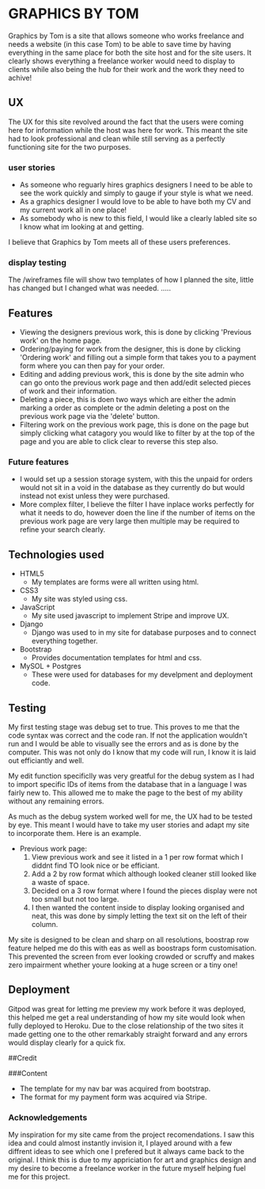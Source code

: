 # GRAPHICS BY TOM

Graphics by Tom is a site that allows someone who works freelance and needs a website (in this case Tom)
to be able to save time by having everything in the same place for both the site host and for the site users.
It clearly shows everything a freelance worker would need to display to clients while also being the hub for
their work and the work they need to achive!

## UX

The UX for this site revolved around the fact that the users were coming here for information while the host was
here for work. This meant the site had to look professional and clean while still serving as a perfectly functioning
site for the two purposes.

### user stories

- As someone who reguarly hires graphics designers I need to be able to see the work quickly and simply to gauge if your style is what we need.
- As a graphics designer I would love to be able to have both my CV and my current work all in one place!
- As somebody who is new to this field, I would like a clearly labled site so I know what im looking at and getting.

I believe that Graphics by Tom meets all of these users preferences.

### display testing

The /wireframes file will show two templates of how I planned the site, little has changed but I changed what was needed.
.....

## Features

- Viewing the designers previous work, this is done by clicking 'Previous work' on the home page.
- Ordering/paying for work from the designer, this is done by clicking 'Ordering work' and filling out a simple form that takes
you to a payment form where you can then pay for your order.
- Editing and adding previous work, this is done by the site admin who can go onto the previous work page and then add/edit
selected pieces of work and their information.
- Deleting a piece, this is doen two ways which are either the admin marking a order as complete or the admin deleting a post on the previous
work page via the 'delete' button.
- Filtering work on the previous work page, this is done on the page but simply clicking what catagory you would like to 
filter by at the top of the page and you are able to click clear to reverse this step also.

### Future features

- I would set up a session storage system, with this the unpaid for orders would not sit in a void in the database as they currently
do but would instead not exist unless they were purchased.
- More complex filter, I believe the filter I have inplace works perfectly for what it needs to do, however doen the line
if the number of items on the previous work page are very large then multiple may be required to refine your search clearly.

## Technologies used

- HTML5
    - My templates are forms were all written using html.
- CSS3
    - My site was styled using css.
- JavaScript
    - My site used javascript to implement Stripe and improve UX.
- Django 
    - Django was used to in my site for database purposes and to connect everything together.
- Bootstrap
    - Provides documentation templates for html and css.
- MySOL + Postgres
    - These were used for databases for my develpment and deployment code.


## Testing 

My first testing stage was debug set to true. This proves to me that the code syntax was correct and the code ran.
If not the application wouldn't run and I would be able to visually see the errors and as is done by the computer.
This was not only do I know that my code will run, I know it is laid out efficiantly and well.

My edit function specificlly was very greatful for the debug system as I had to import specific IDs of items from the
database that in a language I was fairly new to. This allowed me to make the page to the best of my ability without
any remaining errors.

As much as the debug system worked well for me, the UX had to be tested by eye. This meant I would have to take my user
stories and adapt my site to incorporate them. Here is an example.

- Previous work page:
    1. View previous work and see it listed in a 1 per row format which I diddnt find TO look nice or be efficiant.
    2. Add a 2 by row format which although looked cleaner still looked like a waste of space.
    3. Decided on a 3 row format where I found the pieces display were not too small but not too large.
    4. I then wanted the content inside to display looking organised and neat, this was done by simply letting the 
    text sit on the left of their column.

My site is designed to be clean and sharp on all resolutions, boostrap row feature helped me do this with eas as well as
boostraps form customisation. This prevented the screen from ever looking crowded or scruffy and makes zero impairment whether
youre looking at a huge screen or a tiny one!

## Deployment 

Gitpod was great for letting me preview my work before it was deployed, this helped me get a real understanding of how my site
would look when fully deployed to Heroku. Due to the close relationship of the two sites it made getting one to the other remarkably
straight forward and any errors would display clearly for a quick fix.

##Credit

###Content 

- The template for my nav bar was acquired from bootstrap.
- The format for my payment form was acquired via Stripe.

### Acknowledgements

My inspiration for my site came from the project recomendations. I saw this idea and could almost instantly invision it, I played around with
a few diffrent ideas to see which one I prefered but it always came back to the original. I think this is due to my appriciation for art
and graphics design and my desire to become a freelance worker in the future myself helping fuel me for this project.
